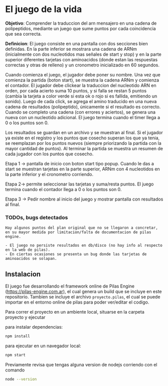 
# El juego de la vida 

**Objetivo**: Comprender la traduccion del arn mensajero en una cadena de polipeptidos, mediante un juego que sume puntos por cada coincidencia que sea correcta.

**Definicion**: El juego consiste en una pantalla con dos secciones bien definidas. En la parte inferior se mostrara una cadena de ARNm (inicialmente con dos nucleotidos mas señales de start y stop) y en la parte superior diferentes tarjetas con aminoacidos (donde estan las respuestas correctas y otras de relleno) y un cronometro inicializado en 60 segundos. 

Cuando comienza el juego, el jugador debe poner su nombre. Una vez que comienza la partida (boton start), se muestra la cadena ARNm y comienza el contador. El jugador debe clickear la traduccion del nucleotido ARN en orden, por cada acierto suma 10 puntos, y si falla se restan 5 puntos (cambia la tarjeta a color verde si esta ok o rojo si es fallida, emitiendo un sonido). Luego de cada click, se agrega el amino traducido en una nueva cadena de resultados (polipeptido), únicamente si el resultado es correcto. Cuando se completo una cadena (con errores y aciertos), se genera una nueva con un nucleotido adicional. El juego termina cuando el timer llega a 0 o los puntos son 0.

Los resultados se guardan en un archivo y se muestran al final. Si el jugador ya existe en el registro y los puntos que cosecho superan los que ya tenia, se reemplazan por los puntos nuevos (siempre priorizando la partida con la mayor cantidad de puntos). Al terminar la partida se muestra un resumen de cada jugador con los puntos que cosecho.

Etapa 1 → pantalla de inicio con boton start tipo popup. Cuando le das a start se muestran tarjetas en la parte superior, ARNm con 4 nucleotidos en la parte inferior y el cronometro corriendo.

Etapa 2→ permite seleccionar las tarjetas y suma/resta puntos. El juego termina cuando el contador llega a 0 o los puntos son 0.

Etapa 3 → Pedir nombre al inicio del juego y mostrar pantalla con resultados al final.


### TODOs, bugs detectados

    Hay algunos puntos del plan original que no se llegaron a concretar, en su mayor medida por limitacion/falta de documentacion de pilas engine.
    
    - El juego no persiste resultados en db/disco (no hay info al respecto en la web de pilas).
    - En ciertas ocasiones se presenta un bug donde las tarjetas de aminoacidos se solapan.

## Instalacion

El juego fue desarrollando el framework online de Pilas Engine (https://pilas-engine.com.ar), el cual genera un build que se incluye en este repositorio. Tambien se incluye el archivo ```proyecto.pilas```, el cual se puede importar en el entorno online de pilas para poder ver/editar el codigo.

Para correr el proyecto en un ambiente local, situarse en la carpeta proyecto y ejecutar

para instalar dependencias:

  ```bash
  npm install
  ```

para ejecutar en un navegador local:

  ```bash
  npm start
  ```

  Previamente revisa que tengas alguna version de nodejs corriendo con el comando

  ```bash
  node --version
  ```

